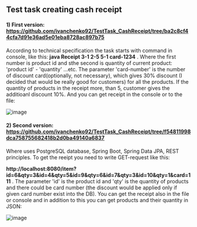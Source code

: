 ## Test task creating cash receipt

#### 1) First version: https://github.com/ivanchenko92/TestTask_CashReceipt/tree/ba2c8cf44cfa7d91e36ad5e01eba8728ac897b75
According to technical specification the task starts with command in console, like this:  **java Receipt 3-1 2-5 5-1 card-1234** . Where the first number is product id and sthe second is quantity of 
current product: 'product id' - 'quantity' ...etc. The parameter 'card-number' is the number of discount card(optionally, not necessary), which gives 30% discount (I decided that would be really good for customers) for all the products.
If the quantity of products in the receipt more, than 5, customer gives the additioanl discount 10%. And you can get receipt in the console or to the file:

![image](https://user-images.githubusercontent.com/90793566/208970220-ca47dc96-b007-4b90-ae66-2451bbd8957f.png)

#### 2) Second version: https://github.com/ivanchenko92/TestTask_CashReceipt/tree/f54811998dca758755682418b2d0ba49140a6837
Where uses PostgreSQL database, Spring Boot, Spring Data JPA, REST principles. To get the reeipt you need to write GET-request like this:

**http://localhost:8080/item?id=6&qty=3&id=4&qty=5&id=9&qty=6&id=7&qty=3&id=10&qty=1&card=111** . The parameter 'id' is the product id and 'qty' is the quantity 
of products and  there could be card number (the discount would be applied only if given card number exist into the DB). You can get the receipt also in the file or console and in addition to this you can get products and their quantity in JSON:

![image](https://user-images.githubusercontent.com/90793566/208974630-ac102205-c370-400d-9370-cf7209b28acc.png)




